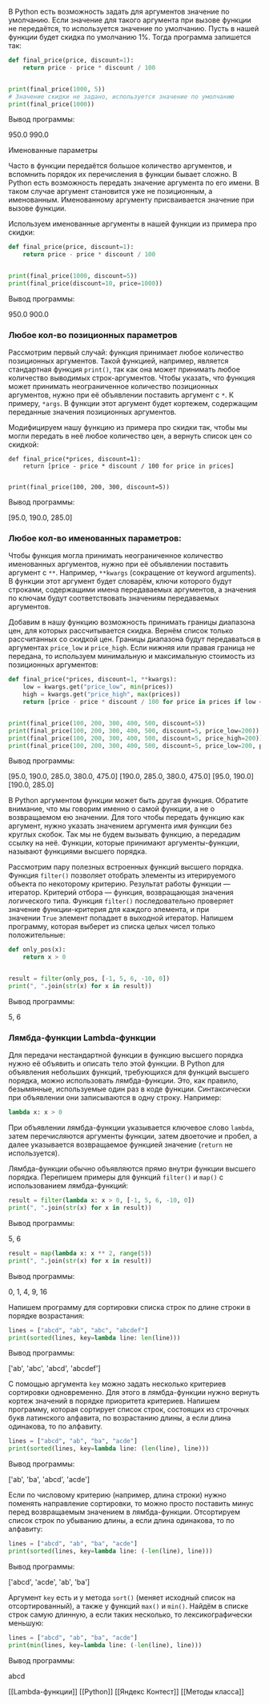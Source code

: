 
В Python есть возможность задать для аргументов значение по умолчанию. Если значение для такого аргумента при вызове функции не передаётся, то используется значение по умолчанию. Пусть в нашей функции будет скидка по умолчанию 1%. Тогда программа запишется так:

```python
def final_price(price, discount=1):
    return price - price * discount / 100


print(final_price(1000, 5))
# Значение скидки не задано, используется значение по умолчанию
print(final_price(1000))
```

Вывод программы:

950.0
990.0


Именованные параметры

Часто в функции передаётся большое количество аргументов, и вспомнить порядок их перечисления в функции бывает сложно. В Python есть возможность передать значение аргумента по его имени. В таком случае аргумент становится уже не позиционным, а именованным. Именованному аргументу присваивается значение при вызове функции.

Используем именованные аргументы в нашей функции из примера про скидки:

```python
def final_price(price, discount=1):
    return price - price * discount / 100


print(final_price(1000, discount=5))
print(final_price(discount=10, price=1000))
```

Вывод программы:

950.0
900.0


### Любое кол-во позиционных параметров

Рассмотрим первый случай: функция принимает любое количество позиционных аргументов. Такой функцией, например, является стандартная функция `print()`, так как она может принимать любое количество выводимых строк-аргументов. Чтобы указать, что функция может принимать неограниченное количество позиционных аргументов, нужно при её объявлении поставить аргумент с `*`. К примеру, `*args`. В функции этот аргумент будет кортежем, содержащим переданные значения позиционных аргументов.

Модифицируем нашу функцию из примера про скидки так, чтобы мы могли передать в неё любое количество цен, а вернуть список цен со скидкой:

```
def final_price(*prices, discount=1):
    return [price - price * discount / 100 for price in prices]


print(final_price(100, 200, 300, discount=5))
```

Вывод программы:

[95.0, 190.0, 285.0]


### Любое кол-во именованных параметров:

Чтобы функция могла принимать неограниченное количество именованных аргументов, нужно при её объявлении поставить аргумент с `**`. Например, `**kwargs` (сокращение от keyword arguments). В функции этот аргумент будет словарём, ключи которого будут строками, содержащими имена передаваемых аргументов, а значения по ключам будут соответствовать значениям передаваемых аргументов.

Добавим в нашу функцию возможность принимать границы диапазона цен, для которых рассчитывается скидка. Вернём список только рассчитанных со скидкой цен. Границы диапазона будут передаваться в аргументах `price_low` и `price_high`. Если нижняя или правая граница не передана, то используем минимальную и максимальную стоимость из позиционных аргументов:

```python
def final_price(*prices, discount=1, **kwargs):
    low = kwargs.get("price_low", min(prices))
    high = kwargs.get("price_high", max(prices))
    return [price - price * discount / 100 for price in prices if low <= price <= high]


print(final_price(100, 200, 300, 400, 500, discount=5))
print(final_price(100, 200, 300, 400, 500, discount=5, price_low=200))
print(final_price(100, 200, 300, 400, 500, discount=5, price_high=200))
print(final_price(100, 200, 300, 400, 500, discount=5, price_low=200, price_high=350))
```


Вывод программы:

[95.0, 190.0, 285.0, 380.0, 475.0]
[190.0, 285.0, 380.0, 475.0]
[95.0, 190.0]
[190.0, 285.0]



В Python аргументом функции может быть другая функция. Обратите внимание, что мы говорим именно о самой функции, а не о возвращаемом ею значении. Для того чтобы передать функцию как аргумент, нужно указать значением аргумента имя функции без круглых скобок. Так мы не будем вызывать функцию, а передадим ссылку на неё. Функции, которые принимают аргументы-функции, называют функциями высшего порядка.

Рассмотрим пару полезных встроенных функций высшего порядка. Функция `filter()` позволяет отобрать элементы из итерируемого объекта по некоторому критерию. Результат работы функции — итератор. Критерий отбора — функция, возвращающая значения логического типа. Функция `filter()` последовательно проверяет значение функции-критерия для каждого элемента, и при значении `True` элемент попадает в выходной итератор. Напишем программу, которая выберет из списка целых чисел только положительные:

```python
def only_pos(x):
    return x > 0


result = filter(only_pos, [-1, 5, 6, -10, 0])
print(", ".join(str(x) for x in result))
```


Вывод программы:

5, 6


### Лямбда-функции Lambda-функции

Для передачи нестандартной функции в функцию высшего порядка нужно её объявить и описать тело этой функции. В Python для объявления небольших функций, требующихся для функций высшего порядка, можно использовать лямбда-функции. Это, как правило, безымянные, используемые один раз в коде функции. Синтаксически при объявлении они записываются в одну строку. Например:

```python
lambda x: x > 0
```


При объявлении лямбда-функции указывается ключевое слово `lambda`, затем перечисляются аргументы функции, затем двоеточие и пробел, а далее указывается возвращаемое функцией значение (`return` не используется).

Лямбда-функции обычно объявляются прямо внутри функции высшего порядка. Перепишем примеры для функций `filter()` и `map()` с использованием лямбда-функций:

```python
result = filter(lambda x: x > 0, [-1, 5, 6, -10, 0])
print(", ".join(str(x) for x in result))
```

Вывод программы:

5, 6

```python
result = map(lambda x: x ** 2, range(5))
print(", ".join(str(x) for x in result))
```

Вывод программы:

0, 1, 4, 9, 16



Напишем программу для сортировки списка строк по длине строки в порядке возрастания:

```python
lines = ["abcd", "ab", "abc", "abcdef"]
print(sorted(lines, key=lambda line: len(line)))
```

Вывод программы:

['ab', 'abc', 'abcd', 'abcdef']



С помощью аргумента `key` можно задать несколько критериев сортировки одновременно. Для этого в лямбда-функции нужно вернуть кортеж значений в порядке приоритета критериев. Напишем программу, которая сортирует список строк, состоящих из строчных букв латинского алфавита, по возрастанию длины, а если длина одинакова, то по алфавиту.

```python
lines = ["abcd", "ab", "ba", "acde"]
print(sorted(lines, key=lambda line: (len(line), line)))
```

Вывод программы:

['ab', 'ba', 'abcd', 'acde']



Если по числовому критерию (например, длина строки) нужно поменять направление сортировки, то можно просто поставить минус перед возвращаемым значением в лямбда-функции. Отсортируем список строк по убыванию длины, а если длина одинакова, то по алфавиту:

```python
lines = ["abcd", "ab", "ba", "acde"]
print(sorted(lines, key=lambda line: (-len(line), line)))
```

Вывод программы:

['abcd', 'acde', 'ab', 'ba']



Аргумент `key` есть и у метода `sort()` (меняет исходный список на отсортированный), а также у функций `max()` и `min()`. Найдём в списке строк самую длинную, а если таких несколько, то лексикографически меньшую:

```python
lines = ["abcd", "ab", "ba", "acde"]
print(min(lines, key=lambda line: (-len(line), line)))
```

Вывод программы:

abcd







[[Lambda-функции]]
[[Python]]
[[Яндекс Контест]]
[[Методы класса]]
